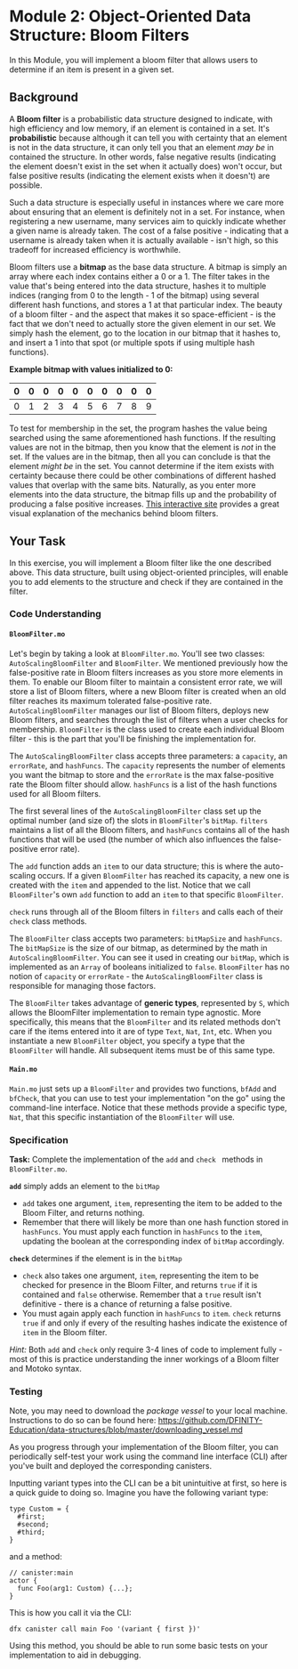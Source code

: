 # Module 2: Object-Oriented Data Structure: Bloom Filters

In this Module, you will implement a bloom filter that allows users to determine if an item is present in a given set.

## Background

A **Bloom filter** is a probabilistic data structure designed to indicate, with high efficiency and low memory, if an element is contained in a set. It's **probabilistic** because although it can tell you with certainty that an element is not in the data structure, it can only tell you that an element *may be* in contained the structure. In other words, false negative results (indicating the element doesn't exist in the set when it actually does) won't occur, but false positive results (indicating the element exists when it doesn't) are possible. 

Such a data structure is especially useful in instances where we care more about ensuring that an element is definitely not in a set. For instance, when registering a new username, many services aim to quickly indicate whether a given name is already taken.  The cost of a false positive - indicating that a username is already taken when it is actually available - isn't high, so this tradeoff for increased efficiency is worthwhile.

Bloom filters use a **bitmap** as the base data structure. A bitmap is simply an array where each index contains either a 0 or a 1. The filter takes in the value that's being entered into the data structure, hashes it to multiple indices (ranging from 0 to the length - 1 of the bitmap) using several different hash functions, and stores a 1 at that particular index. The beauty of a bloom filter - and the aspect that makes it so space-efficient - is the fact that we don't need to actually store the given element in our set. We simply hash the element, go to the location in our bitmap that it hashes to, and insert a 1 into that spot (or multiple spots if using multiple hash functions).

**Example bitmap with values initialized to 0:**
<div align="center">

| 0    | 0    | 0    | 0    | 0    | 0    | 0    | 0    | 0    | 0    |
| ---- | ---- | ---- | ---- | ---- | ---- | ---- | ---- | ---- | ---- |
| 0    | 1    | 2    | 3    | 4    | 5    | 6    | 7    | 8    | 9    |
</div>

To test for membership in the set, the program hashes the value being searched using the same aforementioned hash functions. If the resulting values are not in the bitmap, then you know that the element is *not* in the set. If the values are in the bitmap, then all you can conclude is that the element *might be* in the set. You cannot determine if the item exists with certainty because there could be other combinations of different hashed values that overlap with the same bits. Naturally, as you enter more elements into the data structure, the bitmap fills up and the probability of producing a false positive increases. [This interactive site](https://llimllib.github.io/bloomfilter-tutorial/) provides a great visual explanation of the mechanics behind bloom filters. 

## Your Task

In this exercise, you will implement a Bloom filter like the one described above. This data structure, built using object-oriented principles, will enable you to add elements to the structure and check if they are contained in the filter.

### Code Understanding

#### `BloomFilter.mo`

Let's begin by taking a look at `BloomFilter.mo`. You'll see two classes: `AutoScalingBloomFilter` and `BloomFilter`. We mentioned previously how the false-positive rate in Bloom filters increases as you store more elements in them. To enable our Bloom filter to maintain a consistent error rate, we will store a list of Bloom filters, where a new Bloom filter is created when an old filter reaches its maximum tolerated false-positive rate. `AutoScalingBloomFilter` manages our list of Bloom filters, deploys new Bloom filters, and searches through the list of filters when a user checks for membership. `BloomFilter` is the class used to create each individual Bloom filter - this is the part that you'll be finishing the implementation for.

The `AutoScalingBloomFilter` class accepts three parameters: a `capacity`, an `errorRate`, and `hashFuncs`. The `capacity` represents the number of elements you want the bitmap to store and the `errorRate` is the max false-positive rate the Bloom filter should allow. `hashFuncs` is a list of the hash functions used for all Bloom filters.

The first several lines of the `AutoScalingBloomFilter` class set up the optimal number (and size of) the slots in `BloomFilter`'s `bitMap`. `filters` maintains a list of all the Bloom filters, and `hashFuncs` contains all of the hash functions that will be used (the number of which also influences the false-positive error rate).

The `add` function adds an `item` to our data structure; this is where the auto-scaling occurs. If a given `BloomFilter` has reached its capacity, a new one is created with the `item` and appended to the list. Notice that we call `BloomFilter`'s own `add` function to add an `item` to that specific `BloomFilter`.

`check` runs through all of the Bloom filters in `filters` and calls each of their `check` class methods.

The `BloomFilter` class accepts two parameters: `bitMapSize` and `hashFuncs`. The `bitMapSize` is the size of our bitmap, as determined by the math in `AutoScalingBloomFilter`. You can see it used in creating our `bitMap`, which is implemented as an `Array` of booleans initialized to `false`. `BloomFilter` has no notion of `capacity` or `errorRate` - the `AutoScalingBloomFilter` class is responsible for managing those factors.

The `BloomFilter` takes advantage of **generic types**, represented by `S`, which allows the BloomFilter implementation to remain type agnostic. More specifically, this means that the `BloomFilter` and its related methods don't care if the items entered into it are of type `Text`, `Nat`, `Int`, etc. When you instantiate a new `BloomFilter` object, you specify a type that the `BloomFilter` will handle. All subsequent items must be of this same type.

#### `Main.mo`

`Main.mo` just sets up a `BloomFilter` and provides two functions, `bfAdd` and `bfCheck`, that you can use to test your implementation "on the go" using the command-line interface. Notice that these methods provide a specific type, `Nat`, that this specific instantiation of the `BloomFilter` will use.

### Specification

**Task:** Complete the implementation of the `add` and `check ` methods in `BloomFilter.mo`.

**`add`** simply adds an element to the `bitMap`

* `add` takes one argument, `item`, representing the item to be added to the Bloom Filter, and returns nothing.
* Remember that there will likely be more than one hash function stored in `hashFuncs`. You must apply each function in `hashFuncs` to the `item`, updating the boolean at the corresponding index of `bitMap` accordingly.

**`check`** determines if the element is in the `bitMap`

* `check` also takes one argument, `item`, representing the item to be checked for presence in the Bloom Filter, and returns `true` if it is contained and `false` otherwise. Remember that a `true` result isn't definitive - there is a chance of returning a false positive.
* You must again apply each function in `hashFuncs` to `item`. `check` returns `true` if and only if every of the resulting hashes indicate the existence of `item` in the Bloom filter.

*Hint:* Both `add` and `check` only require 3-4 lines of code to implement fully - most of this is practice understanding the inner workings of a Bloom filter and Motoko syntax.

### Testing
Note, you may need to download the *package vessel* to your local machine. Instructions to do so can be found here: https://github.com/DFINITY-Education/data-structures/blob/master/downloading_vessel.md

As you progress through your implementation of the Bloom filter, you can periodically self-test your work using the command line interface (CLI) after you've built and deployed the corresponding canisters.

Inputting variant types into the CLI can be a bit unintuitive at first, so here is a quick guide to doing so. Imagine you have the following variant type:

```
type Custom = {
  #first;
  #second;
  #third;
}
```

and a method:

```
// canister:main
actor {
  func Foo(arg1: Custom) {...};
}
```

This is how you call it via the CLI:

```
dfx canister call main Foo '(variant { first })'
```

Using this method, you should be able to run some basic tests on your implementation to aid in debugging.
